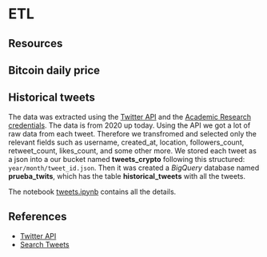 # ETL 

## Resources 

## Bitcoin daily price 

## Historical tweets 

The data was extracted using the [Twitter API](https://developer.twitter.com/en/docs/twitter-api) and the [Academic Research credentials](https://developer.twitter.com/en/products/twitter-api/academic-research). The data is from 2020 up today. Using the API we got a lot of raw data from each tweet. Therefore we transfromed and selected only the relevant fields such as username, created_at, location, followers_count, retweet_count, likes_count, and some other more. We stored each tweet as a json into a our bucket named **tweets_crypto** following this structured: `year/month/tweet_id.json`. Then it was created a *BigQuery* database named **prueba_twits**, which has the table **historical_tweets** with all the tweets.

The notebook [tweets.ipynb](https://github.com/ro-juja/probable-umbrella/blob/main/src/tweets.ipynb) contains all the details. 

## References

- [Twitter API](https://developer.twitter.com/en/docs/twitter-api)
- [Search Tweets](https://developer.twitter.com/en/docs/twitter-api/tweets/search/integrate/build-a-query)
